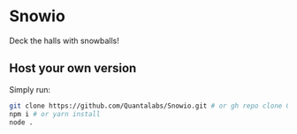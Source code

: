 # Snowio
Deck the halls with snowballs!

## Host your own version

Simply run:
```sh
git clone https://github.com/Quantalabs/Snowio.git # or gh repo clone Quantalabs/Snowio
npm i # or yarn install
node .
```
